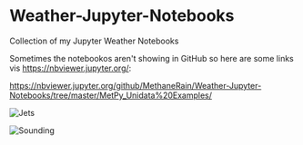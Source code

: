 # Weather-Jupyter-Notebooks
Collection of my Jupyter Weather Notebooks

Sometimes the notebookos aren't showing in GitHub so here are some links vis https://nbviewer.jupyter.org/:

https://nbviewer.jupyter.org/github/MethaneRain/Weather-Jupyter-Notebooks/tree/master/MetPy_Unidata%20Examples/



![Jets](https://github.com/MethaneRain/Weather-Jupyter-Notebooks/blob/master/MetPy_Unidata%20Examples/Sample%20Maps/RESIZE_250mb_Heights_Winds_2019_01_18_12Z.png)

![Sounding](https://github.com/MethaneRain/Weather-Jupyter-Notebooks/blob/master/MetPy_Unidata%20Examples/Sample%20Maps/RESIZE_Sounding_DNR_20190118.png)
